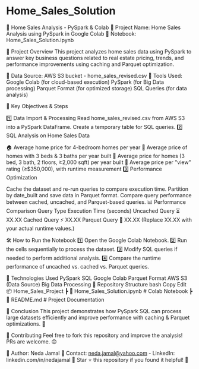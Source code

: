 # Home_Sales_Solution

🏡 Home Sales Analysis - PySpark & Colab
📌 Project Name: Home Sales Analysis using PySpark in Google Colab
📌 Notebook: Home_Sales_Solution.ipynb

📖 Project Overview
This project analyzes home sales data using PySpark to answer key business questions related to real estate pricing, trends, and performance improvements using caching and Parquet optimization.

🔹 Data Source: AWS S3 bucket - home_sales_revised.csv
🔹 Tools Used:
Google Colab (for cloud-based execution)
PySpark (for Big Data processing)
Parquet Format (for optimized storage)
SQL Queries (for data analysis)

📌 Key Objectives & Steps

1️⃣ Data Import & Processing
Read home_sales_revised.csv from AWS S3 into a PySpark DataFrame.
Create a temporary table for SQL queries.
2️⃣ SQL Analysis on Home Sales Data

🏠 Average home price for 4-bedroom homes per year
🏡 Average price of homes with 3 beds & 3 baths per year built
📏 Average price for homes (3 bed, 3 bath, 2 floors, ≥2,000 sqft) per year built
🌟 Average price per "view" rating (≥$350,000), with runtime measurement
3️⃣ Performance Optimization

Cache the dataset and re-run queries to compare execution time.
Partition by date_built and save data in Parquet format.
Compare query performance between cached, uncached, and Parquet-based queries.
📊 Performance Comparison
Query Type	Execution Time (seconds)
Uncached Query	⏳ XX.XX
Cached Query	⚡ XX.XX
Parquet Query	🚀 XX.XX
(Replace XX.XX with your actual runtime values.)

🛠 How to Run the Notebook
1️⃣ Open the Google Colab Notebook.
2️⃣ Run the cells sequentially to process the dataset.
3️⃣ Modify SQL queries if needed to perform additional analysis.
4️⃣ Compare the runtime performance of uncached vs. cached vs. Parquet queries.

🚀 Technologies Used
PySpark SQL
Google Colab
Parquet Format
AWS S3 (Data Source)
Big Data Processing
📂 Repository Structure
bash
Copy
Edit
📦 Home_Sales_Project
 ┣ 📜 Home_Sales_Solution.ipynb  # Colab Notebook
 ┣ 📜 README.md                   # Project Documentation
 
🎯 Conclusion
This project demonstrates how PySpark SQL can process large datasets efficiently and improve performance with caching & Parquet optimizations. 🚀

🤝 Contributing
Feel free to fork this repository and improve the analysis! PRs are welcome. 😊

🔗 Author: Neda Jamal
📧 Contact: neda.jamal@yahoo.com - LinkedIn: linkedin.com/in/nedajamal
📢 Star ⭐ this repository if you found it helpful! 🌟
